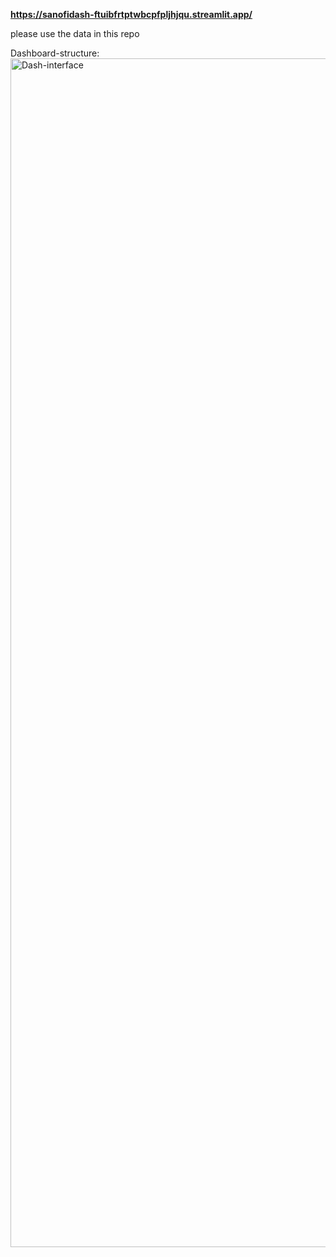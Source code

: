 **https://sanofidash-ftuibfrtptwbcpfpljhjqu.streamlit.app/**

please use the data in this repo

Dashboard-structure:
<img width="1902" alt="Dash-interface" src="https://github.com/user-attachments/assets/cd83460e-a59d-4a32-9cf5-979b69a36d97">

